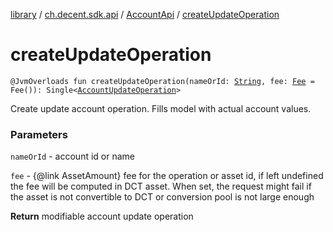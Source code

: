 [library](../../index.md) / [ch.decent.sdk.api](../index.md) / [AccountApi](index.md) / [createUpdateOperation](./create-update-operation.md)

# createUpdateOperation

`@JvmOverloads fun createUpdateOperation(nameOrId: `[`String`](https://kotlinlang.org/api/latest/jvm/stdlib/kotlin/-string/index.html)`, fee: `[`Fee`](../../ch.decent.sdk.model/-fee/index.md)` = Fee()): Single<`[`AccountUpdateOperation`](../../ch.decent.sdk.model.operation/-account-update-operation/index.md)`>`

Create update account operation. Fills model with actual account values.

### Parameters

`nameOrId` - account id or name

`fee` - {@link AssetAmount} fee for the operation or asset id, if left undefined the fee will be computed in DCT asset.
When set, the request might fail if the asset is not convertible to DCT or conversion pool is not large enough

**Return**
modifiable account update operation

